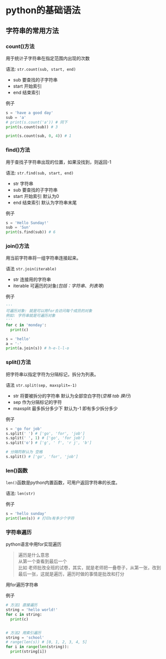 # python的基础语法

## 字符串的常用方法

### count()方法
用于统计子字符串在指定范围内出现的次数

语法: `str.count(sub, start, end)`

- sub 要查找的子字符串
- start 开始索引
- end 结束索引

例子

```python
s = 'have a good day'
sub = 'a'
# print(s.count('a')) # 同下
print(s.count(sub)) # 3

print(s.count(sub, 0, 4)) # 1
```

### find()方法
用于查找子字符串出现的位置，如果没找到，则返回-1

语法: `str.find(sub, start, end)`

- str 字符串
- sub 要查找的子字符串
- start 开始索引 默认为0
- end 结束索引 默认为字符串末尾

例子

```python
s = 'Hello Sunday!'
sub = 'Sun'
print(s.find(sub)) # 6

```

### join()方法
用当前字符串将一组字符串连接起来。

语法 `str.join(iterable)`

- str 连接用的字符串
- iterable  可遍历的对象(*包括：字符串、列表等*)

例子

```python
'''
可遍历对象: 就是可以用for去访问每个成员的对象
例如: 字符串就是可遍历对象
'''
for c in 'monday':
  print(c)

s = 'hello'
a = '-'
print(a.join(s)) # h-e-l-l-o
```

### split()方法
把字符串以指定字符为分隔标记，拆分为列表。

语法 `str.split(sep, maxsplit=-1)`

- str 将要被拆分的字符串 默认为全部空白字符(*空格 tab 换行*)
- sep 作为分隔标记的字符
- maxsplit 最多拆分多少下 默认为-1 即有多少拆分多少

例子

```python
s = 'go for job'
s.split(' ') # ['go', 'for', 'job']
s.split(' ', 1) # ['go', 'for job']
s.split('o') # ['g', ' f', 'r j', 'b']

# 分隔符默认为 空格
s.split() # ['go', 'for', 'job']
```

### len()函数
`len()`函数是python内置函数，可用户返回字符串的长度。

语法: `len(str)`

例子

```python
s = 'hello sunday'
print(len(s)) # 打印s有多少个字符
```

### 字符串遍历
python语言中用for实现遍历

> 遍历是什么意思  
> 从第一个查看到最后一个  
> 比如 老师批改全班的试卷，其实，就是老师把一叠卷子，从第一张，改到最后一张，这就是遍历，遍历时做的事情是批改和打分

用for遍历字符串

例子

```python
# 方法1 直接遍历
string = 'hello world!'
for c in string:
  print(c)


# 方法2 用索引遍历
string = 'school'
# range(len(s)) # [0, 1, 2, 3, 4, 5]
for i in range(len(string)):
  print(string[i])
```


